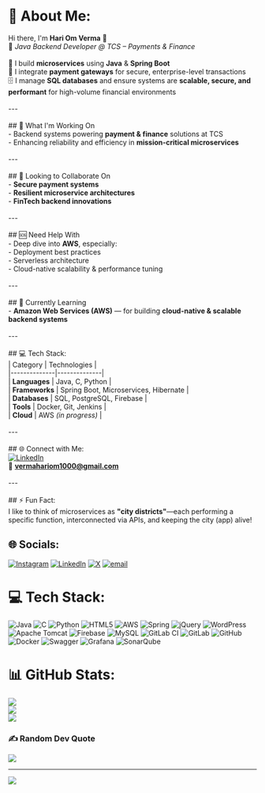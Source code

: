 # 💫 About Me:
Hi there, I'm **Hari Om Verma** 👋  <br>💼 *Java Backend Developer @ TCS – Payments & Finance*  <br><br>🚀 I build **microservices** using **Java** & **Spring Boot**  <br>🔗 I integrate **payment gateways** for secure, enterprise-level transactions  <br>🗄️ I manage **SQL databases** and ensure systems are **scalable, secure, and performant** for high-volume financial environments  <br><br>---<br><br>## 🔭 What I'm Working On<br>- Backend systems powering **payment & finance** solutions at TCS  <br>- Enhancing reliability and efficiency in **mission-critical microservices**  <br><br>---<br><br>## 🤝 Looking to Collaborate On<br>- **Secure payment systems**  <br>- **Resilient microservice architectures**  <br>- **FinTech backend innovations**  <br><br>---<br><br>## 🆘 Need Help With<br>- Deep dive into **AWS**, especially:  <br>  - Deployment best practices  <br>  - Serverless architecture  <br>  - Cloud-native scalability & performance tuning  <br><br>---<br><br>## 🌱 Currently Learning<br>- **Amazon Web Services (AWS)** — for building **cloud-native & scalable backend systems**  <br><br>---<br><br>## 💻 Tech Stack:<br>| Category     | Technologies |<br>|--------------|--------------|<br>| **Languages** | Java, C, Python |<br>| **Frameworks** | Spring Boot, Microservices, Hibernate |<br>| **Databases** | SQL, PostgreSQL, Firebase |<br>| **Tools** | Docker, Git, Jenkins |<br>| **Cloud** | AWS *(in progress)* |<br><br>---<br><br>## 🌐 Connect with Me:<br>[![LinkedIn](https://img.shields.io/badge/LinkedIn-%230077B5.svg?logo=linkedin&logoColor=white)](https://www.linkedin.com/in/hrhariomverma/)  <br>📧 **vermahariom1000@gmail.com**  <br><br>---<br><br>## ⚡ Fun Fact:<br>I like to think of microservices as **"city districts"**—each performing a specific function, interconnected via APIs, and keeping the city (app) alive!  <br>


## 🌐 Socials:
[![Instagram](https://img.shields.io/badge/Instagram-%23E4405F.svg?logo=Instagram&logoColor=white)](https://instagram.com/harryv1510) [![LinkedIn](https://img.shields.io/badge/LinkedIn-%230077B5.svg?logo=linkedin&logoColor=white)](https://linkedin.com/in/https://www.linkedin.com/in/hrhariomverma/) [![X](https://img.shields.io/badge/X-black.svg?logo=X&logoColor=white)](https://x.com/hrhariomverma) [![email](https://img.shields.io/badge/Email-D14836?logo=gmail&logoColor=white)](mailto:vermahariom1000@gmail.com) 

# 💻 Tech Stack:
![Java](https://img.shields.io/badge/java-%23ED8B00.svg?style=for-the-badge&logo=openjdk&logoColor=white) ![C](https://img.shields.io/badge/c-%2300599C.svg?style=for-the-badge&logo=c&logoColor=white) ![Python](https://img.shields.io/badge/python-3670A0?style=for-the-badge&logo=python&logoColor=ffdd54) ![HTML5](https://img.shields.io/badge/html5-%23E34F26.svg?style=for-the-badge&logo=html5&logoColor=white) ![AWS](https://img.shields.io/badge/AWS-%23FF9900.svg?style=for-the-badge&logo=amazon-aws&logoColor=white) ![Spring](https://img.shields.io/badge/spring-%236DB33F.svg?style=for-the-badge&logo=spring&logoColor=white) ![jQuery](https://img.shields.io/badge/jquery-%230769AD.svg?style=for-the-badge&logo=jquery&logoColor=white) ![WordPress](https://img.shields.io/badge/WordPress-%23117AC9.svg?style=for-the-badge&logo=WordPress&logoColor=white) ![Apache Tomcat](https://img.shields.io/badge/apache%20tomcat-%23F8DC75.svg?style=for-the-badge&logo=apache-tomcat&logoColor=black) ![Firebase](https://img.shields.io/badge/firebase-a08021?style=for-the-badge&logo=firebase&logoColor=ffcd34) ![MySQL](https://img.shields.io/badge/mysql-4479A1.svg?style=for-the-badge&logo=mysql&logoColor=white) ![GitLab CI](https://img.shields.io/badge/gitlab%20CI-%23181717.svg?style=for-the-badge&logo=gitlab&logoColor=white) ![GitLab](https://img.shields.io/badge/gitlab-%23181717.svg?style=for-the-badge&logo=gitlab&logoColor=white) ![GitHub](https://img.shields.io/badge/github-%23121011.svg?style=for-the-badge&logo=github&logoColor=white) ![Docker](https://img.shields.io/badge/docker-%230db7ed.svg?style=for-the-badge&logo=docker&logoColor=white) ![Swagger](https://img.shields.io/badge/-Swagger-%23Clojure?style=for-the-badge&logo=swagger&logoColor=white) ![Grafana](https://img.shields.io/badge/grafana-%23F46800.svg?style=for-the-badge&logo=grafana&logoColor=white) ![SonarQube](https://img.shields.io/badge/SonarQube-black?style=for-the-badge&logo=sonarqube&logoColor=4E9BCD)
# 📊 GitHub Stats:
![](https://github-readme-stats.vercel.app/api?username=HariomVerma01&theme=dark&hide_border=false&include_all_commits=false&count_private=false)<br/>
![](https://nirzak-streak-stats.vercel.app/?user=HariomVerma01&theme=dark&hide_border=false)<br/>
![](https://github-readme-stats.vercel.app/api/top-langs/?username=HariomVerma01&theme=dark&hide_border=false&include_all_commits=false&count_private=false&layout=compact)

### ✍️ Random Dev Quote
![](https://quotes-github-readme.vercel.app/api?type=horizontal&theme=radical)

---
[![](https://visitcount.itsvg.in/api?id=HariomVerma01&icon=0&color=0)](https://visitcount.itsvg.in)

<!-- Proudly created with GPRM ( https://gprm.itsvg.in ) -->
